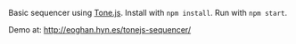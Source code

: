 Basic sequencer using [Tone.js](https://github.com/Tonejs/Tone.js/).
Install with `npm install`. Run with `npm start`.

Demo at: http://eoghan.hyn.es/tonejs-sequencer/

